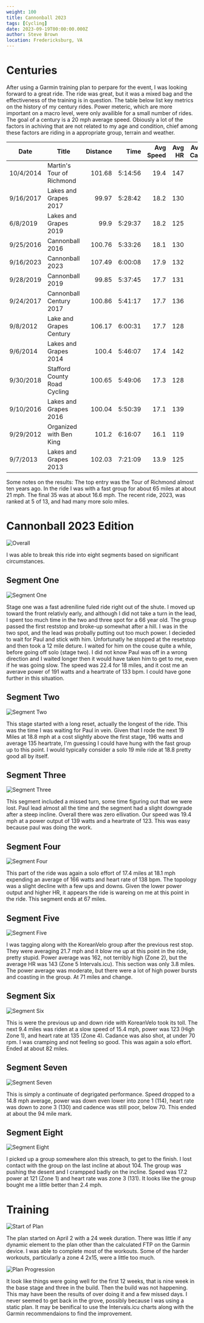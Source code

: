 ```yaml
---
weight: 100
title: Cannonball 2023
tags: [Cycling]
date: 2023-09-19T00:00:00.000Z
author: Steve Brown
location: Fredericksburg, VA
---
```


# Centuries

After using a Garmin training plan to perpare for the event, I was looking forward to a great ride. The ride was great, but it was a mixed bag and the effectiveness of the training is in question. The table below list key metrics on the history of my century rides. Power meteric, which are more important on a macro level, were only availible for a small number of rides. The goal of a century is a 20 mph average speed. Obiously a lot of the factors in achiving that are not related to my age and condition, chief among these factors are riding in a appropriate group, terrain and weather.

| Date      | Title                        | Distance |    Time | Avg Speed | Avg HR | Avg Bike Cadence |
| --------- | ---------------------------- | -------: | ------: | --------: | -----: | ---------------: |
| 10/4/2014 | Martin's Tour of Richmond    |   101.68 | 5:14:56 |      19.4 |    147 |               83 |
| 9/16/2017 | Lakes and Grapes 2017        |    99.97 | 5:28:42 |      18.2 |    130 |               75 |
| 6/8/2019  | Lakes and Grapes 2019        |     99.9 | 5:29:37 |      18.2 |    125 |               72 |
| 9/25/2016 | Cannonball 2016              |   100.76 | 5:33:26 |      18.1 |    130 |               73 |
| 9/16/2023 | Cannonball 2023              |   107.49 | 6:00:08 |      17.9 |    132 |               74 |
| 9/28/2019 | Cannonball 2019              |    99.85 | 5:37:45 |      17.7 |    131 |               75 |
| 9/24/2017 | Cannonball Century 2017      |   100.86 | 5:41:17 |      17.7 |    136 |               72 |
| 9/8/2012  | Lake and Grapes Century      |   106.17 | 6:00:31 |      17.7 |    128 |               71 |
| 9/6/2014  | Lakes and Grapes 2014        |    100.4 | 5:46:07 |      17.4 |    142 |               81 |
| 9/30/2018 | Stafford County Road Cycling |   100.65 | 5:49:06 |      17.3 |    128 |               72 |
| 9/10/2016 | Lakes and Grapes 2016        |   100.04 | 5:50:39 |      17.1 |    139 |               71 |
| 9/29/2012 | Organized with Ben King      |    101.2 | 6:16:07 |      16.1 |    119 |               71 |
| 9/7/2013  | Lakes and Grapes 2013        |   102.03 | 7:21:09 |      13.9 |    125 |               78 |

Some notes on the results: The top entry was the Tour of Richmond almost ten years ago.  In the ride I was with a fast group for about 65 miles at about 21 mph. The final 35 was at about 16.6 mph. The recent ride, 2023, was ranked at 5 of 13, and had many more solo miles.

# Cannonball 2023 Edition

![Overall](/Cannonball/CB2023-Overall.PNG)

I was able to break this ride into eight segments based on significant circumstances.

## Segment One

![Segment One](/Cannonball/First-Stage-Fast-Group.PNG)

Stage one was a fast adreniline fuled ride right out of the shute. I moved up toward the front relativly early, and although I did not take a turn in the lead, I spent too much time in the two and three spot for a 66 year old. The group passed the first reststop and broke-up somewhat after a hill. I was in the two spot, and the lead was probally putting out too much power. I decieded to wait for Paul and stick with him. Unfortunatly he stopped at the  resetstop and then took a 12 mile deture. I waited for him on the couse quite a while, before going off solo (stage two). I did not know Paul was off in a wrong direction and I waited longer then it would have taken him to get to me, even if he was going slow.  The speed was 22.4 for 18 miles, and it cost me an averave power of 191 watts and a heartrate of 133 bpm. I could have gone further in this situation.

## Segment Two

![Segment Two](/Cannonball/Second-Stage-Solo.PNG)

This stage started with a long reset, actually the longest of the ride. This was the time I was waiting for Paul in vein.  Given that I rode the next 19 Miles at 18.8 mph at a cost slightly above the first stage, 196 watts and average 135 heartrate, I'm guessing I could have hung with the fast group up to this point. I would typically consider a solo 19 mile ride at 18.8 pretty good all by itself.

## Segment Three

![Segment Three](/Cannonball/Third-Stage-with-Paul.PNG)

This segment included a missed turn, some time figuring out that we were lost. Paul lead almost all the time and the segment had a slight downgrade after a steep incline. Overall there was zero ellivation. Our speed was 19.4 mph at a power output of 139 watts and a heartrate of 123.  This was easy because paul was doing the work.

## Segment Four

![Segment Four](/Cannonball/Forth-Stage-Solo.PNG)

This part of the ride was again a solo effort of 17.4 miles at 18.1 mph expending an average of 166 watts and heart rate of 138 bpm. The topology was a slight decline with a few ups and downs. Given the lower power output and higher HR, it appears the ride is wareing on me at this point in the ride. This segment ends at 67 miles.

## Segment Five

![Segment Five](/Cannonball/Fifth-Stage-Kvelo.PNG)

I was tagging along with the KoreanVelo group after the previous rest stop. They were averaging 21.7 mph and it blow me up at this point in the ride, pretty stupid. Power average was 162, not terribly high (Zone 2), but the average HR was 143 (Zone 5 Intervals.icu). This section was only 3.8 miles. The power average was moderate, but there were a lot of high power bursts and coasting in the group. At 71 miles and change.

## Segment Six

![Segment Six](/Cannonball/Sixth-sStage-solo.PNG)

This is were the previous up and down ride with KoreanVelo took its toll.  The next 9.4 miles was riden at a slow speed of 15.4 mph, power was 123 (High Zone 1), and heart rate at 135 (Zone 4). Cadance was also shot, at under 70 rpm. I was cramping and not feeling so good. This was again a solo effort. Ended at about 82 miles.

## Segment Seven

![Segment Seven](/Cannonball/Seventh-Solo.PNG)

This is simply a continuate of degrigated performance. Speed dropped to a 14.8 mph average, power was down even lower into zone 1 (114), heart rate was down to zone 3 (130) and cadence was still poor, below 70. This ended at about the 94 mile mark.

## Segment Eight

![Segment Eight](/Cannonball/Eighth-With-goup.PNG)

I picked up a group somewhere alon this streach, to get to the finish. I lost contact with the group on the last incline at about 104. The group was pushing the desent and I crampped badly on the incline. Speed was 17.2 power at 121 (Zone 1) and heart rate was zone 3 (131). It looks like the group bought me a little better than 2.4 mph.

# Training

![Start of Plan](/Cannonball/ThePlan.PNG)

The plan started on April 2 with a 24 week duration. There was little if any dynamic element to the plan other than the calculated FTP on the Garmin device. I was able to complete most of the workouts. Some of the harder workouts, particularly a zone 4 2x15, were a little too much.

![Plan Progression](/Cannonball/Progress.PNG)

It look like things were going well for the first 12 weeks, that is nine week in the base stage and three in the build. Then the build was not happening. This may have been the results of over doing it and a few missed days. I never seemed to get back in the grove, possibly because I was using a static plan. It may be benifical to use the Intervals.icu charts along with the Garmin recommendaions to find the improvement.
